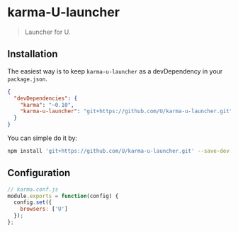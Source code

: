# karma-U-launcher

> Launcher for U.

## Installation

The easiest way is to keep `karma-u-launcher` as a devDependency in your `package.json`.
```json
{
  "devDependencies": {
    "karma": "~0.10",
    "karma-u-launcher": "git+https://github.com/U/karma-u-launcher.git"
  }
}
```

You can simple do it by:
```sh
npm install 'git+https://github.com/U/karma-u-launcher.git' --save-dev
```

## Configuration
```js
// karma.conf.js
module.exports = function(config) {
  config.set({
    browsers: ['U']
  });
};
```
